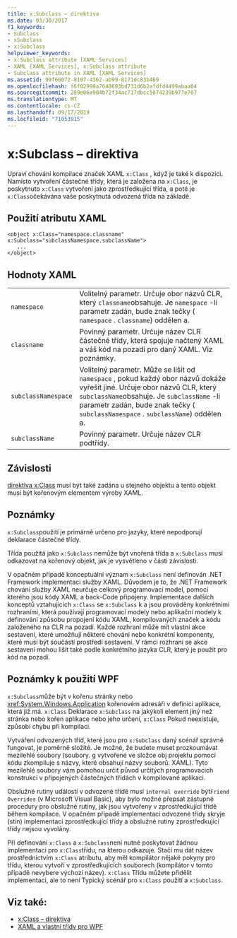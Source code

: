 ```yaml
---
title: x:Subclass – direktiva
ms.date: 03/30/2017
f1_keywords:
- Subclass
- xSubclass
- x:Subclass
helpviewer_keywords:
- x:Subclass attribute [XAML Services]
- XAML [XAML Services], x:Subclass attribute
- Subclass attribute in XAML [XAML Services]
ms.assetid: 99f66072-8107-4362-ab99-8171dc83b469
ms.openlocfilehash: f6f02998a7648693bd731d6b2afdfd4499abaa04
ms.sourcegitcommit: 289e06e904b72f34ac717dbcc5074239b977e707
ms.translationtype: MT
ms.contentlocale: cs-CZ
ms.lasthandoff: 09/17/2019
ms.locfileid: "71053915"
---
```

# <a name="xsubclass-directive"></a>x:Subclass – direktiva
Upraví chování kompilace značek XAML `x:Class` , když je také k dispozici. Namísto vytvoření částečné třídy, která je založena na `x:Class`, je poskytnuto `x:Class` vytvoření jako zprostředkující třída, a poté je `x:Class`očekávána vaše poskytnutá odvozená třída na základě.  
  
## <a name="xaml-attribute-usage"></a>Použití atributu XAML  
  
```xaml  
<object x:Class="namespace.classname" x:Subclass="subclassNamespace.subclassName">  
   ...  
</object>  
```  
  
## <a name="xaml-values"></a>Hodnoty XAML  
  
|||  
|-|-|  
|`namespace`|Volitelný parametr. Určuje obor názvů CLR, který `classname`obsahuje. Je `namespace` -li parametr zadán, bude znak tečky ( `namespace` . `classname`) oddělen a.|  
|`classname`|Povinný parametr. Určuje název CLR částečné třídy, která spojuje načtený XAML a váš kód na pozadí pro daný XAML. Viz poznámky.|  
|`subclassNamespace`|Volitelný parametr. Může se lišit od `namespace` , pokud každý obor názvů dokáže vyřešit jiné. Určuje obor názvů CLR, který `subclassName`obsahuje. Je `subclassName` -li parametr zadán, bude znak tečky ( `subclassNamespace` . `subclassName`) oddělen a.|  
|`subclassName`|Povinný parametr. Určuje název CLR podtřídy.|  
  
## <a name="dependencies"></a>Závislosti  
 [direktiva x:Class](x-class-directive.md) musí být také zadána u stejného objektu a tento objekt musí být kořenovým elementem výroby XAML.  
  
## <a name="remarks"></a>Poznámky  
 `x:Subclass`použití je primárně určeno pro jazyky, které nepodporují deklarace částečné třídy.  
  
 Třída použitá jako `x:Subclass` nemůže být vnořená třída a `x:Subclass` musí odkazovat na kořenový objekt, jak je vysvětleno v části závislosti.  
  
 V opačném případě konceptuální význam `x:Subclass` není definován .NET Framework implementaci služby XAML. Důvodem je to, že .NET Framework chování služby XAML neurčuje celkový programovací model, pomocí kterého jsou kódy XAML a back-Code připojeny. Implementace dalších konceptů vztahujících `x:Class` se `x:Subclass` k a jsou prováděny konkrétními rozhraními, která používají programovací modely nebo aplikační modely k definování způsobu propojení kódu XAML, kompilovaných značek a kódu založeného na CLR na pozadí. Každé rozhraní může mít vlastní akce sestavení, které umožňují některé chování nebo konkrétní komponenty, které musí být součástí prostředí sestavení. V rámci rozhraní se akce sestavení mohou lišit také podle konkrétního jazyka CLR, který je použit pro kód na pozadí.  
  
## <a name="wpf-usage-notes"></a>Poznámky k použití WPF  
 `x:Subclass`může být v kořenu stránky nebo <xref:System.Windows.Application> kořenovém adresáři v definici aplikace, která již má. `x:Class` Deklarace `x:Subclass` na jakýkoli element jiný než stránka nebo kořen aplikace nebo jeho určení, `x:Class` Pokud neexistuje, způsobí chybu při kompilaci.  
  
 Vytváření odvozených tříd, které jsou pro `x:Subclass` daný scénář správně fungovat, je poměrně složité. Je možné, že budete muset prozkoumávat mezilehlé soubory (soubory. g vytvořené ve složce obj projektu pomocí kódu zkompiluje s názvy, které obsahují názvy souborů. XAML). Tyto mezilehlé soubory vám pomohou určit původ určitých programovacích konstrukcí v připojených částečných třídách v kompilované aplikaci.  
  
 Obslužné rutiny událostí v odvozené třídě musí `internal override` být`Friend Overrides` (v Microsoft Visual Basic), aby bylo možné přepsat zástupné procedury pro obslužné rutiny, jak jsou vytvořeny v zprostředkující třídě během kompilace. V opačném případě implementací odvozené třídy skryje (stín) implementaci zprostředkující třídy a obslužné rutiny zprostředkující třídy nejsou vyvolány.  
  
 Při definování `x:Class` a `x:Subclass`není nutné poskytovat žádnou implementaci pro `x:Class`třídu, na kterou odkazuje. Stačí mu dát název prostřednictvím `x:Class` atributu, aby měl kompilátor nějaké pokyny pro třídu, kterou vytvoří v zprostředkujících souborech (kompilátor v tomto případě nevybere výchozí název). `x:Class` Třídu můžete přidělit implementaci, ale to není Typický scénář pro `x:Class` použití a `x:Subclass`.  
  
## <a name="see-also"></a>Viz také:

- [x:Class – direktiva](x-class-directive.md)
- [XAML a vlastní třídy pro WPF](../wpf/advanced/xaml-and-custom-classes-for-wpf.md)
